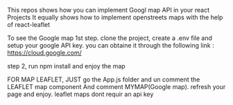 This repos shows how you can implement Googl map API in your react Projects 
It equally shows how to implement openstreets maps with the help of react-leaflet


To see the Google map
1st step. clone the project,
create a .env file and setup your google API key. you can obtaine it through the following link : https://cloud.google.com/

step 2, run npm install and enjoy the map

FOR MAP LEAFLET,
JUST go the App.js folder and un comment the LEAFLET map component And comment MYMAP(Google map). refresh your page and enjoy. 
leaflet maps dont requir an api key